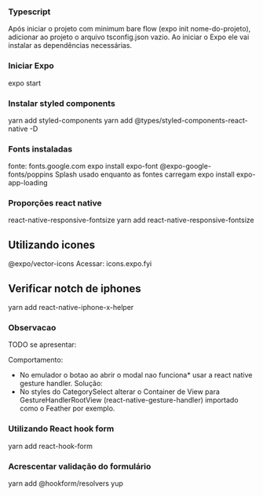 ### Typescript
Após iniciar o projeto com minimum bare flow (expo init nome-do-projeto), adicionar ao projeto o arquivo tsconfig.json vazio. Ao iniciar o Expo ele vai instalar as dependências necessárias.

### Iniciar Expo
expo start

### Instalar styled components
yarn add styled-components
yarn add @types/styled-components-react-native -D

### Fonts instaladas 
fonte: fonts.google.com
expo install expo-font @expo-google-fonts/poppins
Splash usado enquanto as fontes carregam 
expo install expo-app-loading

### Proporções react native
react-native-responsive-fontsize
yarn add react-native-responsive-fontsize

## Utilizando icones
@expo/vector-icons
Acessar: icons.expo.fyi

## Verificar notch de iphones
yarn add react-native-iphone-x-helper 


### Observacao
TODO se apresentar:

Comportamento:
- No emulador o botao ao abrir o modal nao funciona*
usar a react native gesture handler.
Solução:
- No styles do CategorySelect alterar o Container de View para GestureHandlerRootView (react-native-gesture-handler) importado como o Feather por exemplo.

### Utilizando React hook form
yarn add react-hook-form

### Acrescentar validação do formulário
yarn add @hookform/resolvers yup